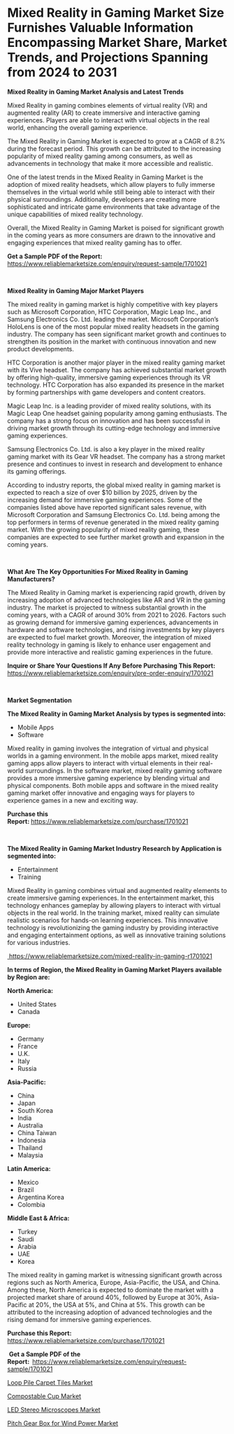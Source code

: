 <p><h1>Mixed Reality in Gaming Market Size Furnishes Valuable Information Encompassing Market Share, Market Trends, and Projections Spanning from 2024 to 2031</h1></p><p><strong>Mixed Reality in Gaming Market Analysis and Latest Trends</strong></p>
<p><p>Mixed Reality in gaming combines elements of virtual reality (VR) and augmented reality (AR) to create immersive and interactive gaming experiences. Players are able to interact with virtual objects in the real world, enhancing the overall gaming experience.</p><p>The Mixed Reality in Gaming Market is expected to grow at a CAGR of 8.2% during the forecast period. This growth can be attributed to the increasing popularity of mixed reality gaming among consumers, as well as advancements in technology that make it more accessible and realistic.</p><p>One of the latest trends in the Mixed Reality in Gaming Market is the adoption of mixed reality headsets, which allow players to fully immerse themselves in the virtual world while still being able to interact with their physical surroundings. Additionally, developers are creating more sophisticated and intricate game environments that take advantage of the unique capabilities of mixed reality technology.</p><p>Overall, the Mixed Reality in Gaming Market is poised for significant growth in the coming years as more consumers are drawn to the innovative and engaging experiences that mixed reality gaming has to offer.</p></p>
<p><strong>Get a Sample PDF of the Report:&nbsp;</strong> <a href="https://www.reliablemarketsize.com/enquiry/request-sample/1701021">https://www.reliablemarketsize.com/enquiry/request-sample/1701021</a></p>
<p>&nbsp;</p>
<p><strong>Mixed Reality in Gaming Major Market Players</strong></p>
<p><p>The mixed reality in gaming market is highly competitive with key players such as Microsoft Corporation, HTC Corporation, Magic Leap Inc., and Samsung Electronics Co. Ltd. leading the market. Microsoft Corporation’s HoloLens is one of the most popular mixed reality headsets in the gaming industry. The company has seen significant market growth and continues to strengthen its position in the market with continuous innovation and new product developments.</p><p>HTC Corporation is another major player in the mixed reality gaming market with its Vive headset. The company has achieved substantial market growth by offering high-quality, immersive gaming experiences through its VR technology. HTC Corporation has also expanded its presence in the market by forming partnerships with game developers and content creators.</p><p>Magic Leap Inc. is a leading provider of mixed reality solutions, with its Magic Leap One headset gaining popularity among gaming enthusiasts. The company has a strong focus on innovation and has been successful in driving market growth through its cutting-edge technology and immersive gaming experiences.</p><p>Samsung Electronics Co. Ltd. is also a key player in the mixed reality gaming market with its Gear VR headset. The company has a strong market presence and continues to invest in research and development to enhance its gaming offerings.</p><p>According to industry reports, the global mixed reality in gaming market is expected to reach a size of over $10 billion by 2025, driven by the increasing demand for immersive gaming experiences. Some of the companies listed above have reported significant sales revenue, with Microsoft Corporation and Samsung Electronics Co. Ltd. being among the top performers in terms of revenue generated in the mixed reality gaming market. With the growing popularity of mixed reality gaming, these companies are expected to see further market growth and expansion in the coming years.</p></p>
<p>&nbsp;</p>
<p><strong>What Are The Key Opportunities For Mixed Reality in Gaming Manufacturers?</strong></p>
<p><p>The Mixed Reality in Gaming market is experiencing rapid growth, driven by increasing adoption of advanced technologies like AR and VR in the gaming industry. The market is projected to witness substantial growth in the coming years, with a CAGR of around 30% from 2021 to 2026. Factors such as growing demand for immersive gaming experiences, advancements in hardware and software technologies, and rising investments by key players are expected to fuel market growth. Moreover, the integration of mixed reality technology in gaming is likely to enhance user engagement and provide more interactive and realistic gaming experiences in the future.</p></p>
<p><strong>Inquire or Share Your Questions If Any Before Purchasing This Report:</strong> <a href="https://www.reliablemarketsize.com/enquiry/pre-order-enquiry/1701021">https://www.reliablemarketsize.com/enquiry/pre-order-enquiry/1701021</a></p>
<p>&nbsp;</p>
<p><strong>Market Segmentation</strong></p>
<p><strong>The Mixed Reality in Gaming Market Analysis by types is segmented into:</strong></p>
<p><ul><li>Mobile Apps</li><li>Software</li></ul></p>
<p><p>Mixed reality in gaming involves the integration of virtual and physical worlds in a gaming environment. In the mobile apps market, mixed reality gaming apps allow players to interact with virtual elements in their real-world surroundings. In the software market, mixed reality gaming software provides a more immersive gaming experience by blending virtual and physical components. Both mobile apps and software in the mixed reality gaming market offer innovative and engaging ways for players to experience games in a new and exciting way.</p></p>
<p><strong>Purchase this Report:&nbsp;</strong><a href="https://www.reliablemarketsize.com/purchase/1701021">https://www.reliablemarketsize.com/purchase/1701021</a></p>
<p>&nbsp;</p>
<p><strong>The Mixed Reality in Gaming Market Industry Research by Application is segmented into:</strong></p>
<p><ul><li>Entertainment</li><li>Training</li></ul></p>
<p><p>Mixed Reality in gaming combines virtual and augmented reality elements to create immersive gaming experiences. In the entertainment market, this technology enhances gameplay by allowing players to interact with virtual objects in the real world. In the training market, mixed reality can simulate realistic scenarios for hands-on learning experiences. This innovative technology is revolutionizing the gaming industry by providing interactive and engaging entertainment options, as well as innovative training solutions for various industries.</p></p>
<p><a href="https://www.reliablemarketsize.com/mixed-reality-in-gaming-r1701021">&nbsp;https://www.reliablemarketsize.com/mixed-reality-in-gaming-r1701021</a></p>
<p><strong>In terms of Region, the Mixed Reality in Gaming Market Players available by Region are:</strong></p>
<p>
    <p> <strong> North America: </strong>
        <ul>
            <li>United States</li>
            <li>Canada</li>
        </ul>
        </p> 
    <p> <strong> Europe: </strong>
        <ul>
            <li>Germany</li>
            <li>France</li>
            <li>U.K.</li>
            <li>Italy</li>
            <li>Russia</li>
        </ul>
        </p> 
    <p> <strong> Asia-Pacific: </strong>
        <ul>
            <li>China</li>
            <li>Japan</li>
            <li>South Korea</li>
            <li>India</li>
            <li>Australia</li>
            <li>China Taiwan</li>
            <li>Indonesia</li>
            <li>Thailand</li>
            <li>Malaysia</li>
        </ul>
        </p> 
    <p> <strong> Latin America: </strong>
        <ul>
            <li>Mexico</li>
            <li>Brazil</li>
            <li>Argentina Korea</li>
            <li>Colombia</li>
        </ul>
        </p> 
    <p> <strong> Middle East & Africa: </strong>
        <ul>
            <li>Turkey</li>
            <li>Saudi</li>
            <li>Arabia</li>
            <li>UAE</li>
            <li>Korea</li>
        </ul>
    </p>
    </p>
<p><p>The mixed reality in gaming market is witnessing significant growth across regions such as North America, Europe, Asia-Pacific, the USA, and China. Among these, North America is expected to dominate the market with a projected market share of around 40%, followed by Europe at 30%, Asia-Pacific at 20%, the USA at 5%, and China at 5%. This growth can be attributed to the increasing adoption of advanced technologies and the rising demand for immersive gaming experiences.</p></p>
<p><strong>Purchase this Report: </strong><a href="https://www.reliablemarketsize.com/purchase/1701021">https://www.reliablemarketsize.com/purchase/1701021</a></p>
<p>&nbsp;<strong>Get a Sample PDF of the Report:&nbsp;&nbsp;</strong><a href="https://www.reliablemarketsize.com/enquiry/request-sample/1701021">https://www.reliablemarketsize.com/enquiry/request-sample/1701021</a></p>
<p><strong></strong></p>
<p><p><a href="https://github.com/EdwarWatkinXXdd/Market-Research-Report-List-1/blob/main/loop-pile-carpet-tiles-market.md">Loop Pile Carpet Tiles Market</a></p><p><a href="https://github.com/LoganChynna/Market-Research-Report-List-1/blob/main/compostable-cup-market.md">Compostable Cup Market</a></p><p><a href="https://www.linkedin.com/pulse/global-led-stereo-microscopes-market-opportunities-forecast-fl7je">LED Stereo Microscopes Market</a></p><p><a href="https://www.linkedin.com/pulse/evaluating-global-pitch-gear-box-wind-power-market-trends-growth-jdhef">Pitch Gear Box for Wind Power Market</a></p></p>